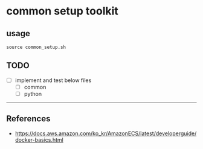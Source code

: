 # common setup toolkit

## usage

```shell
source common_setup.sh
```

## TODO

- [ ] implement and test below files
  - [ ] common
  - [ ] python

---

## References

- https://docs.aws.amazon.com/ko_kr/AmazonECS/latest/developerguide/docker-basics.html
